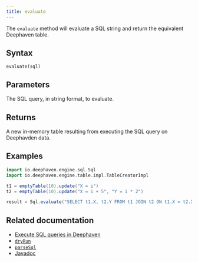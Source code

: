 ```yaml
---
title: evaluate
---
```


The `evaluate` method will evaluate a SQL string and return the equivalent Deephaven table.

## Syntax

```
evaluate(sql)
```

## Parameters

<ParamTable>
<Param name="sql" type="String">

The SQL query, in string format, to evaluate.

</Param>
</ParamTable>

## Returns

A new in-memory table resulting from executing the SQL query on Deephavden data.

## Examples

```groovy order=t1,t2,result
import io.deephaven.engine.sql.Sql
import io.deephaven.engine.table.impl.TableCreatorImpl

t1 = emptyTable(10).update("X = i")
t2 = emptyTable(10).update("X = i + 5", "Y = i * 2")

result = Sql.evaluate("SELECT t1.X, t2.Y FROM t1 JOIN t2 ON t1.X = t2.X")
```

## Related documentation

- [Execute SQL queries in Deephaven](../../../how-to-guides/data-import-export/execute-sql-queries.md)
- [`dryRun`](./dryRun.md)
- [`parseSql`](./parseSql.md)
- [Javadoc](https://docs.deephaven.io/core/javadoc/io/deephaven/engine/sql/Sql.html#evaluate(java.lang.String))
